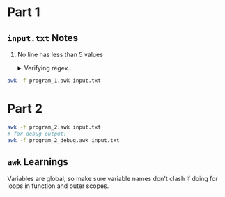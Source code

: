 # Part 1

## `input.txt` Notes

1. No line has less than 5 values

   <details>
   <summary>Verifying regex...</summary>

   `^\d\+ \d\+ \d\+ \d\+ \d\+$` resulted in first match after iterating thru lesser amounts of `\d\+`
   </details>


```zsh
awk -f program_1.awk input.txt
```

# Part 2

```zsh
awk -f program_2.awk input.txt
# for debug output:
awk -f program_2_debug.awk input.txt
```

## `awk` Learnings

Variables are global, so make sure variable names don't clash if doing for loops in function and outer scopes.
